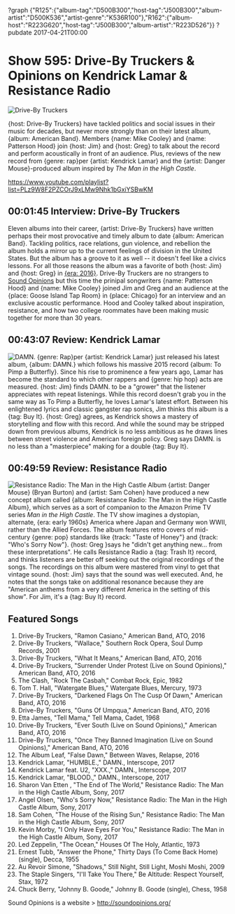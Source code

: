 ?graph {"R125":{"album-tag":"D500B300","host-tag":"J500B300","album-artist":"D500K536","artist-genre":"K536R100"},"R162":{"album-host":"R223G620","host-tag":"J500B300","album-artist":"R223D526"}}
?pubdate 2017-04-21T00:00

# Show 595: Drive-By Truckers & Opinions on Kendrick Lamar & Resistance Radio

![Drive-By Truckers](https://sound-images.s3.amazonaws.com/images/2017/drivebytruckers_web.jpg)

{host: Drive-By Truckers} have tackled politics and social issues in their music for decades, but never more strongly than on their latest album, {album: American Band}. Members {name: Mike Cooley} and {name: Patterson Hood} join {host: Jim} and {host: Greg} to talk about the record and perform acoustically in front of an audience. Plus, reviews of the new record from {genre: rap}per {artist: Kendrick Lamar} and the {artist: Danger Mouse}-produced album inspired by *The Man in the High Castle*.

https://www.youtube.com/playlist?list=PLz9W8F2PZCOrJ9xLMw9Nhk1bGxiYSBwKM

## 00:01:45 Interview: Drive-By Truckers
   Eleven albums into their career, {artist: Drive-By Truckers} have written perhaps their most provocative and timely album to date {album: American Band}. Tackling politics, race relations, gun violence, and rebellion the album holds a mirror up to the current feelings of division in the United States. But the album has a groove to it as well -- it doesn't feel like a civics lessons. For all those reasons the album was a favorite of both {host: Jim} and {host: Greg} in [{era: 2016}](http://soundopinions.org/show/576). Drive-By Truckers are no strangers to [Sound Opinions](http://soundopinions.org/show/282/#drivebytruckers) but this time the prinipal songwriters {name: Patterson Hood} and {name: Mike Cooley} joined Jim and Greg and an audience at the {place: Goose Island Tap Room} in {place: Chicago} for an interview and an exclusive acoustic performance. Hood and Cooley talked about inspiration, resistance, and how two college roommates have been making music together for more than 30 years. 

## 00:43:07 Review: Kendrick Lamar
![DAMN.](http://is3.mzstatic.com/image/thumb/Music82/v4/85/d4/c7/85d4c795-5a00-a3dd-fef5-36dd996dd6ec/source/600x600bb.jpg "368183298/1223585496")
{genre: Rap}per {artist: Kendrick Lamar} just released his latest album, {album: DAMN.} which follows his massive 2015 record {album: To Pimp a Butterfly}. Since his rise to prominence a few years ago, Lamar has become the standard to which other rappers and {genre: hip hop} acts are measured. {host: Jim} finds DAMN. to be a "grower" that the listener appreciates with repeat listenings. While this record doesn't grab you in the same way as To Pimp a Butterfly, he loves Lamar's latest effort. Between his enlightened lyrics and classic gangster rap sonics, Jim thinks this album is a {tag: Buy It}. {host: Greg} agrees, as Kendrick shows a mastery of storytelling and flow with this record. And while the sound may be stripped down from previous albums, Kendrick is no less ambitious as he draws lines between street violence and American foreign policy. Greg says DAMN. is no less than a "masterpiece" making for a double {tag: Buy It}.

## 00:49:59 Review: Resistance Radio
![Resistance Radio: The Man in the High Castle Album](http://is2.mzstatic.com/image/thumb/Music111/v4/b9/89/6a/b9896aca-98b6-f703-e50e-3396e161b8ff/source/600x600bb.jpg "80204262/1210205634")
{artist: Danger Mouse} (Bryan Burton) and {artist: Sam Cohen} have produced a new concept album called {album: Resistance Radio: The Man in the High Castle Album}, which serves as a sort of companion to the Amazon Prime TV series *Man in the High Castle*. The TV show imagines a dystopian, alternate, {era: early 1960s} America where Japan and Germany won WWII, rather than the Allied Forces.
The album features retro covers of mid-century {genre: pop} standards like {track: "Taste of Honey"} and {track: "Who's Sorry Now"}. {host: Greg }says he "didn't get anything new… from these interpretations". He calls Resistance Radio a {tag: Trash It} record, and thinks listeners are better off seeking out the original recordings of the songs. 
The recordings on this album were mastered from vinyl to get that vintage sound. {host: Jim} says that the sound was well executed. And, he notes that the songs take on additional resonance because they are "American anthems from a very different America in the setting of this show". For Jim, it's a {tag: Buy It} record.

## Featured Songs
1. Drive-By Truckers, "Ramon Casiano," American Band, ATO, 2016
1. Drive-By Truckers, "Wallace," Southern Rock Opera, Soul Dump Records, 2001
1. Drive-By Truckers, "What It Means," American Band, ATO, 2016
1. Drive-By Truckers, "Surrender Under Protest (Live on Sound Opinions)," American Band, ATO, 2016
1. The Clash, "Rock The Casbah," Combat Rock, Epic, 1982
1. Tom T. Hall, "Watergate Blues," Watergate Blues, Mercury, 1973
1. Drive-By Truckers, "Darkened Flags On The Cusp Of Dawn," American Band, ATO, 2016
1. Drive-By Truckers, "Guns Of Umpqua," American Band, ATO, 2016
1. Etta James, "Tell Mama," Tell Mama, Cadet, 1968
1. Drive-By Truckers, "Ever South (Live on Sound Opinions)," American Band, ATO, 2016
1. Drive-By Truckers, "Once They Banned Imagination (Live on Sound Opinions)," American Band, ATO, 2016
1. The Album Leaf, "False Dawn," Between Waves, Relapse, 2016
1. Kendrick Lamar, "HUMBLE.," DAMN., Interscope, 2017
1. Kendrick Lamar feat. U2, "XXX.," DAMN., Interscope, 2017
1. Kendrick Lamar, "BLOOD.," DAMN., Interscope, 2017
1. Sharon Van Etten , "The End of The World," Resistance Radio: The Man in the High Castle Album, Sony, 2017
1. Angel Olsen, "Who's Sorry Now," Resistance Radio: The Man in the High Castle Album, Sony, 2017
1. Sam Cohen, "The House of the Rising Sun," Resistance Radio: The Man in the High Castle Album, Sony, 2017
1. Kevin Morby, "I Only Have Eyes For You," Resistance Radio: The Man in the High Castle Album, Sony, 2017
1. Led Zeppelin, "The Ocean," Houses Of The Holy, Atlantic, 1973
1. Ernest Tubb, "Answer the Phone," Thirty Days (To Come Back Home) (single), Decca, 1955
1. Au Revoir Simone, "Shadows," Still Night, Still Light, Moshi Moshi, 2009
1. The Staple Singers, "I'll Take You There," Be Altitude: Respect Yourself, Stax, 1972
1. Chuck Berry, "Johnny B. Goode," Johnny B. Goode (single), Chess, 1958



Sound Opinions is a website > http://soundopinions.org/
